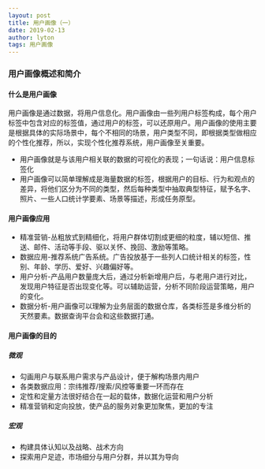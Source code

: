 ```yaml
---
layout: post
title: 用户画像（一）
date: 2019-02-13
author: lyton
tags: 用户画像
---
```


### 用户画像概述和简介
#### 什么是用户画像
用户画像是通过数据，将用户信息化。用户画像由一些列用户标签构成，每个用户标签中包含对应的标签值，通过用户的标签，可以还原用户。用户画像的使用主要是根据具体的实际场景中，每个不相同的场景，用户类型不同，即根据类型做相应的个性化推荐，所以，实现个性化推荐系统，用户画像至关重要。
* 用户画像就是与该用户相关联的数据的可视化的表现；一句话说：用户信息标签化
* 用户画像可以简单理解成是海量数据的标签，根据用户的目标、行为和观点的差异，将他们区分为不同的类型，然后每种类型中抽取典型特征，赋予名字、照片、一些人口统计学要素、场景等描述，形成任务原型。

#### 用户画像应用
* 精准营销-丛粗放式到精细化，将用户群体切割成更细的粒度，辅以短信、推送、邮件、活动等手段、驱以关怀、挽回、激励等策略。
* 数据应用-推荐系统广告系统。广告投放基于一些列人口统计相关的标签，性别、年龄、学历、爱好、兴趣偏好等。
* 用户分析-产品用户数量庞大后，通过分析新增用户后，与老用户进行对比，发现用户特征是否出现变化等。可以辅助运营，分析不同阶段运营策略，用户的变化。
* 数据分析-用户画像可以理解为业务层面的数据仓库，各类标签是多维分析的天然要素。数据查询平台会和这些数据打通。

#### 用户画像的目的
##### 微观
* 勾画用户与联系用户需求与产品设计，便于解构场景内用户
* 各类数据应用：宗纬推荐/搜索/风控等重要一环而存在
* 定性和定量方法很好结合在一起的载体，数据化运营和用户分析
* 精准营销和定向投放，使产品的服务对象更加聚焦，更加的专注

##### 宏观
* 构建具体认知以及战略、战术方向
* 探索用户足迹，市场细分与用户分群，并以其为导向
